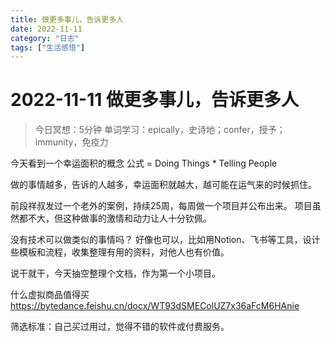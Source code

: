 ```yaml
---
title: 做更多事儿，告诉更多人
date: 2022-11-11
category: "日志"
tags: ["生活感悟"]
---
```

# 2022-11-11 做更多事儿，告诉更多人
> 今日冥想：5分钟
> 单词学习：epically，史诗地；confer，授予；immunity，免疫力


今天看到一个幸运面积的概念
公式 = Doing Things * Telling People

做的事情越多，告诉的人越多，幸运面积就越大，越可能在运气来的时候抓住。

前段祥叔发过一个老外的案例，持续25周，每周做一个项目并公布出来。
项目虽然都不大，但这种做事的激情和动力让人十分钦佩。

没有技术可以做类似的事情吗？
好像也可以，比如用Notion、飞书等工具，设计些模板和流程，收集整理有用的资料，对他人也有价值。

说干就干，今天抽空整理个文档，作为第一个小项目。

什么虚拟商品值得买
https://bytedance.feishu.cn/docx/WT93dSMEColUZ7x36aFcM6HAnie

筛选标准：自己买过用过，觉得不错的软件或付费服务。




